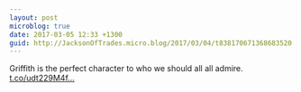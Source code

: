 ```yaml
---
layout: post
microblog: true
date: 2017-03-05 12:33 +1300
guid: http://JacksonOfTrades.micro.blog/2017/03/04/t838170671368683520.html
---
```

Griffith is the perfect character to who we should all all admire. [t.co/udt229M4f...](https://t.co/udt229M4fL)
